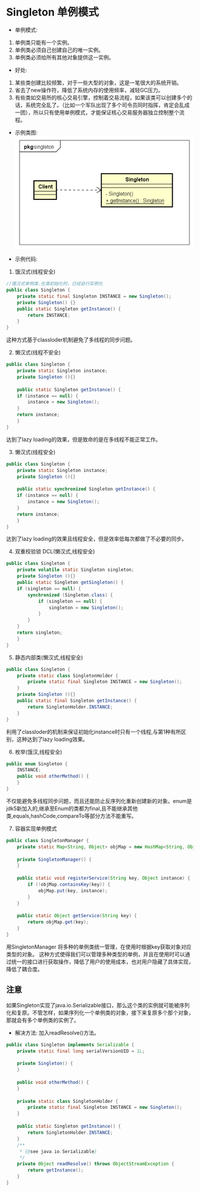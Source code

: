 # Singleton 单例模式


- 单例模式:

1. 单例类只能有一个实例。
2. 单例类必须自己创建自己的唯一实例。
3. 单例类必须给所有其他对象提供这一实例。

- 好处:

1. 某些类创建比较频繁，对于一些大型的对象，这是一笔很大的系统开销。
2. 省去了new操作符，降低了系统内存的使用频率，减轻GC压力。
3. 有些类如交易所的核心交易引擎，控制着交易流程，如果该类可以创建多个的话，系统完全乱了。（比如一个军队出现了多个司令员同时指挥，肯定会乱成一团），所以只有使用单例模式，才能保证核心交易服务器独立控制整个流程。


- 示例类图:
![Singleton_uml](images/4.Singleton_uml.png)

- 示例代码:

1. 饿汉式(线程安全)
```java
//饿汉式单例类.在类初始化时，已经自行实例化 
public class Singleton {
    private static final Singleton INSTANCE = new Singleton();
	private Singleton() {}
    public static Singleton getInstance() {
        return INSTANCE;
    }
}
```
这种方式基于classloder机制避免了多线程的同步问题。

2. 懒汉式(线程不安全)
```java
public class Singleton {
    private static Singleton instance;
    private Singleton (){}

    public static Singleton getInstance() {
	if (instance == null) {
	    instance = new Singleton();
	}
	return instance;
    }
}
```
达到了lazy loading的效果，但是致命的是在多线程不能正常工作。

3. 懒汉式(线程安全)
```java
public class Singleton {
    private static Singleton instance;
    private Singleton (){}

    public static synchronized Singleton getInstance() {
	if (instance == null) {
	    instance = new Singleton();
	}
	return instance;
    }
}
```
达到了lazy loading的效果且线程安全，但是效率低每次都做了不必要的同步。

4. 双重校验锁 DCL(懒汉式,线程安全)
```java
public class Singleton {
    private volatile static Singleton singleton;
    private Singleton (){}
    public static Singleton getSingleton() {
	if (singleton == null) {
	    synchronized (Singleton.class) {
			if (singleton == null) {
			    singleton = new Singleton();
			}
	    }
	}
	return singleton;
    }
}
```

5. 静态内部类(懒汉式,线程安全)
```java
public class Singleton {
    private static class SingletonHolder {
		private static final Singleton INSTANCE = new Singleton();
    }
    private Singleton (){}
    public static final Singleton getInstance() {
		return SingletonHolder.INSTANCE;
    }
}
```
利用了classloder的机制来保证初始化instance时只有一个线程,与第1种有所区别，这种达到了lazy loading效果。

6. 枚举(饿汉,线程安全)
```java
public enum Singleton {
    INSTANCE;
    public void otherMethod() {
    }
}
```
不仅能避免多线程同步问题，而且还能防止反序列化重新创建新的对象。enum是jdk5新加入的,继承至Enum的类都为final,且不能继承其他类,equals,hashCode,compareTo等部分方法不能重写。

7. 容器实现单例模式
```java
public class SingletonManager {
	private static Map<String, Object> objMap = new HashMap<String, Object>();

	private SingletonManager() {
	}

	public static void registerService(String key, Object instance) {
		if (!objMap.containsKey(key)) {
			objMap.put(key, instance);
		}
	}

	public static Object getService(String key) {
		return objMap.get(key);
	}
}
```
用SingletonManager 将多种的单例类统一管理，在使用时根据key获取对象对应类型的对象。
这种方式使得我们可以管理多种类型的单例，并且在使用时可以通过统一的接口进行获取操作，降低了用户的使用成本，也对用户隐藏了具体实现，降低了耦合度。


## 注意
如果Singleton实现了java.io.Serializable接口，那么这个类的实例就可能被序列化和复原。不管怎样，如果序列化一个单例类的对象，接下来复原多个那个对象，那就会有多个单例类的实例了。
- 解决方法: 加入readResolve()方法。
```java
public class Singleton implements Serializable {
	private static final long serialVersionUID = 1L;

	private Singleton() {
	}

	public void otherMethod() {
	}

	private static class SingletonHolder {
		private static final Singleton INSTANCE = new Singleton();
	}

	public static Singleton getInstance() {
		return SingletonHolder.INSTANCE;
	}
	/**
	 * {@see java.io.Serializable}
	 */
	private Object readResolve() throws ObjectStreamException {
		return getInstance();
	}
}
```